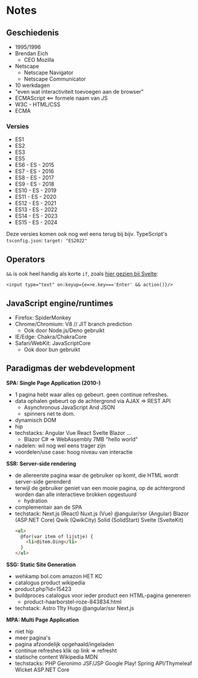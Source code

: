 # Notes

## Geschiedenis

- 1995/1996
- Brendan Eich
  - CEO Mozilla
- Netscape
  - Netscape Navigator
  - Netscape Communicator
- 10 werkdagen
- "even wat interactiviteit toevoegen aan de browser"
- ECMAScript <== formele naam van JS
- W3C - HTML/CSS
- ECMA

### Versies

- ES1
- ES2
- ES3
- ES5
- ES6 - ES - 2015
- ES7 - ES - 2016
- ES8 - ES - 2017
- ES9 - ES - 2018
- ES10 - ES - 2019
- ES11 - ES - 2020
- ES12 - ES - 2021
- ES13 - ES - 2022
- ES14 - ES - 2023
- ES15 - ES - 2024

Deze versies komen ook nog wel eens terug bij bijv. TypeScript's `tsconfig.json`: `target: "ES2022"`

## Operators

`&&` is ook heel handig als korte `if`, zoals [hier gezien bij Svelte](https://github.com/sveltejs/svelte/issues/4427):

```svelte
<input type="text" on:keyup={e=>e.key==='Enter' && action()}/>
```

## JavaScript engine/runtimes

- Firefox: SpiderMonkey
- Chrome/Chromium: V8 // JIT branch prediction
  - Ook door Node.js/Deno gebruikt
- IE/Edge: Chakra/ChakraCore
- Safari/WebKit: JavaScriptCore
  - Ook door bun gebruikt

## Paradigmas der webdevelopment

**SPA: Single Page Application (2010-)**
- 1 pagina hebt waar alles op gebeurt. geen continue refreshes.
- data ophalen gebeurt op de achtergrond via AJAX => REST API
  - Asynchronous JavaScript And JSON
  - spinners net te dom.
- dynamisch DOM
- hip
- techstacks: Angular Vue React Svelte Blazor ...
  - Blazor C# => WebAssembly  7MB "hello world"
- nadelen: wil nog wel eens trager zijn
- voordelen/use case: hoog niveau van interactie

**SSR: Server-side rendering**
- de allereerste pagina waar de gebruiker op komt, die HTML wordt server-side gerenderd
- terwijl de gebruiker geniet van een mooie pagina, op de achtergrond worden dan alle 
  interactieve brokken opgestuurd
  - hydration
- complementair aan de SPA
- techstack: Next.js (React)  Nuxt.js (Vue)  @angular/ssr (Angular) Blazor (ASP.NET Core)
  Qwik (QwikCity)  Solid (SolidStart)  Svelte (SvelteKit)
  ```html
  <ul>
    @for(var item of lijstje) {
      <li>@item.Ding</li>
    }
  </ul>
  ```

**SSG: Static Site Generation**
- wehkamp bol.com amazon  HET KC
- catalogus product wikipedia
- product.php?id=15423
- buildproces catalogus  voor ieder product een HTML-pagina genereren
  - product-haarborstel-roze-843834.html
- techstack: Astro 11ty Hugo @angular/ssr Next.js

**MPA: Multi Page Application**
- niet hip
- meer pagina's
- pagina afzondelijk opgehaald/ingeladen
- continue refreshes  klik op link => refresht
- statische content  Wikipedia MDN
- techstacks: PHP Geronimo JSF/JSP Google Play! Spring API/Thymeleaf Wicket ASP.NET Core
